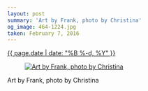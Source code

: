 ```yaml
---
layout: post
summary: 'Art by Frank, photo by Christina'
og_image: 464-1224.jpg
taken: February 7, 2016
---
```


<div class="post">
 <time>
  <a href="/464">
   {{ page.date | date: "%B %-d, %Y" }}
  </a>
 </time>
 <a href="/464">
  <figure data-taken="2/7/2016">
   <img alt="Art by Frank, photo by Christina" sizes="(min-width: 700px) 50vw, calc(100vw - 2rem)" src="{{ site.assets_url }}/464-612.jpg" srcset="{{ site.assets_url }}/464-1224.jpg 1224w, {{ site.assets_url }}/464-918.jpg 918w, {{ site.assets_url }}/464-612.jpg 612w, {{ site.assets_url }}/464-306.jpg 306w"/>
  </figure>
 </a>
 <span>
  Art by Frank, photo by Christina
 </span>
</div>
